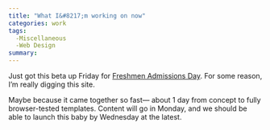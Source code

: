 ```yaml
---
title: "What I&#8217;m working on now"
categories: work
tags:
  -Miscellaneous
  -Web Design
summary: 
---
```

<p>Just got this beta up Friday for <a href="http://www.humboldt.edu/~gamma/admday.html">Freshmen Admissions Day</a>. For some reason, I&#8217;m really digging this site.</p><p>Maybe because it came together so fast&#8212; about 1 day from concept to fully browser-tested templates.  Content will go in Monday, and we should be able to launch this baby by Wednesday at the latest.</p>
